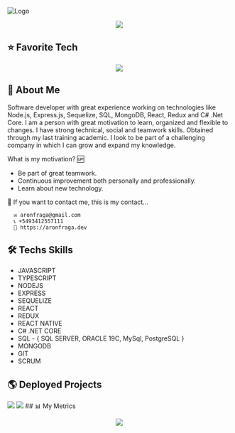 ![Logo](https://i.postimg.cc/Yq0jPGXC/background.jpg)

<p align="center">
<img src='https://img.shields.io/twitter/url?color=blue&label=LinkedIn&logo=linkedin&logoColor=blue&style=plastic&url=https%3A%2F%2Fwww.linkedin.com%2Fin%2Faaron-fraga-4036a8244%2F' />
</p>

## ⭐ Favorite Tech
<p align="center">
    <img src="https://skillicons.dev/icons?i=git,js,ts,nodejs,express,cs,dotnet,mysql,mongodb,react,redux,visualstudio,vscode,bash" />
</p>

## 🚀 About Me
Software developer with great experience working on technologies like Node.js, Express.js, Sequelize, SQL, MongoDB, React, Redux and C# .Net Core. I am a person with great motivation to learn, organized and flexible to changes.  I have strong technical, social and teamwork skills. Obtained through my last training academic. I look to be part of a challenging company in which I can grow and expand my knowledge.

What is my motivation? 🆙
- Be part of great teamwork.
- Continuous improvement both personally and professionally. 
- Learn about new technology. 

👋 If you want to contact me, this is my contact...

      ✉️ aronfraga@gmail.com
      📞 +5493412557111
      💼 https://aronfraga.dev

## 🛠 Techs Skills
- JAVASCRIPT
- TYPESCRIPT
- NODEJS
- EXPRESS
- SEQUELIZE
- REACT
- REDUX
- REACT NATIVE
- C# .NET CORE
- SQL - { SQL SERVER, ORACLE 19C, MySql, PostgreSQL }
- MONGODB
- GIT
- SCRUM

## 🌎 Deployed Projects
<a link='https://app-gym-frontend.vercel.app/'>
<img src='https://img.shields.io/twitter/url?label=Videogames%20Project&logo=Polywork&logoColor=red&style=plastic&url=https%3A%2F%2Fmain.d3stec1pzh5mx.amplifyapp.com%2F' />
<img src='https://img.shields.io/twitter/url?label=Fit-Center%20Project&logo=Polywork&logoColor=blueviolet&style=plastic&url=https%3A%2F%2Fapp-gym-frontend.vercel.app%2F' />
</a>
## 📊 My Metrics

<p align="center">
<img src="https://metrics.lecoq.io/aronfraga?template=classic&base=header%2C%20activity%2C%20community%2C%20repositories%2C%20metadata&base.indepth=false&base.hireable=false&base.skip=false&config.timezone=America%2FBuenos_Aires" />
</p>
